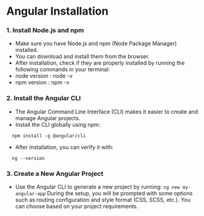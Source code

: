 # Angular Installation

### 1. Install Node.js and npm
- Make sure you have Node.js and npm (Node Package Manager) installed. 
- You can download and install them from the browser. 
- After installation, check if they are properly installed by running the following commands in your terminal:
- node version : node -v
- npm version :  npm -v

### 2. Install the Angular CLI
- The Angular Command Line Interface (CLI) makes it easier to create and manage Angular projects.
- Install the CLI globally using npm:
```shell
  npm install -g @angular/cli
```   
- After installation, you can verify it with:
```shell
  ng --version
```

### 3. Create a New Angular Project
- Use the Angular CLI to generate a new project by running:
``` ng new my-angular-app ```
During the setup, you will be prompted with some options such as routing configuration and style format (CSS, SCSS, etc.). You can choose based on your project requirements.
